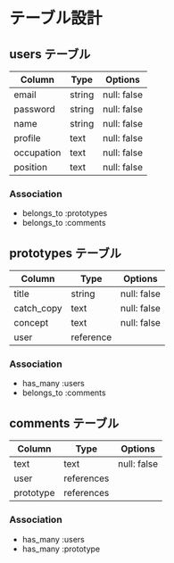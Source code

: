 # テーブル設計

## users テーブル

| Column    | Type   | Options     |
| --------  | ------ | ----------- |
| email     | string | null: false |
| password  | string | null: false |
| name      | string | null: false |
| profile   | text   | null: false |
| occupation| text   | null: false |
| position  | text   | null: false |

### Association

- belongs_to :prototypes
- belongs_to :comments



## prototypes テーブル

| Column      | Type      | Options     |
| ----------- | --------- | ----------- |
| title       | string    | null: false |
| catch_copy  | text      | null: false |
| concept     | text      | null: false |
| user        | reference |             |

### Association

- has_many :users
- belongs_to :comments



## comments テーブル

| Column   | Type       | Options                        |
| -------- | ---------- | ------------------------------ |
| text     | text       | null: false                    |
| user     | references |                                |
| prototype| references |                                |

### Association

- has_many :users
- has_many :prototype
